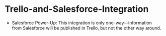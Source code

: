 # Trello-and-Salesforce-Integration

 * Salesforce Power-Up: This integration is only one-way—information from Salesforce will be published in Trello, but not the other way around.


